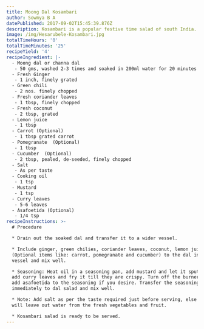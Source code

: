 ```yaml
---
title: Moong Dal Kosambari
author: Sowmya B A
datePublished: 2017-09-02T15:45:39.876Z
description: Kosambari is a popular festive time salad of south India.
image: /img/Hesarubele-Kosambari.jpg
totalTimeHours: '0'
totalTimeMinutes: '25'
recipeYield: '4'
recipeIngredient: |-
  - Moong dal or channa dal
   - 50 gms, washed 2-3 times and soaked in 200ml water for 20 minutes
  - Fresh Ginger
   - 1 inch, finely grated
  - Green chili 
   - 2 nos. finely chopped
  - Fresh coriander leaves
   - 1 tbsp, finely chopped
  - Fresh coconut
   - 2 tbsp, grated
  - Lemon juice
   - 1 tbsp
  - Carrot (Optional)
   - 1 tbsp grated carrot
  - Pomegranate  (Optional)
   - 1 tbsp
  - Cucumber  (Optional)
   - 2 tbsp, pealed, de-seeded, finely chopped 
  - Salt
   - As per taste
  - Cooking oil
   - 1 tsp
  - Mustard
   - 1 tsp
  - Curry leaves
   - 5-6 leaves
  - Asafoetida (Optional)
   - 1/4 tsp
recipeInstructions: >-
  # Procedure

  * Drain out the soaked dal and transfer it to a wider vessel.

  * Include ginger, green chilies, coriander leaves, coconut, lemon juice
  (Optional items like: carrot, pomegranate and cucumber) to the dal in the
  vessel and mix well.

  * Seasoning: Heat oil in a seasoning pan, add mustard and let it sputter, now
  add curry leaves and fry it till they are crispy. Turn off the burner. You can
  add asafoetida to the seasoning if you desire. Transfer the seasoning
  immediately to dal salad and mix well.

  * Note: Add salt as per the taste required just before serving, else the salad
  will leave out water from the fresh vegetables and fruit.

  * Kosambari salad is ready to be served.
---
```



